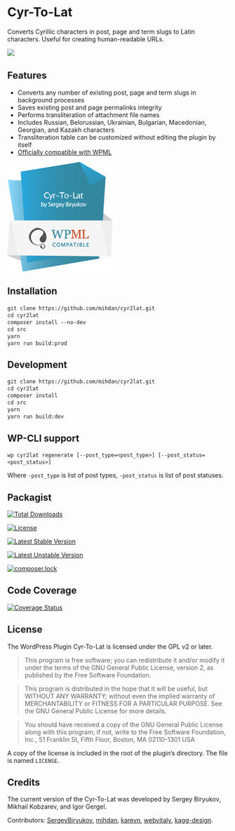 # Cyr-To-Lat

Converts Cyrillic characters in post, page and term slugs to Latin characters. Useful for creating human-readable URLs.

![](./assets/banner-772x250.png)

## Features

* Converts any number of existing post, page and term slugs in background processes
* Saves existing post and page permalinks integrity
* Performs transliteration of attachment file names
* Includes Russian, Belorussian, Ukrainian, Bulgarian, Macedonian, Georgian, and Kazakh characters
* Transliteration table can be customized without editing the plugin by itself
* [Officially compatible with WPML](https://wpml.org/plugin/cyr-to-lat/)

![WPML Certificate](./assets/Cyr-To-Lat---WPML-Compatibility-Certificate-240x250.png)

## Installation

```
git clone https://github.com/mihdan/cyr2lat.git
cd cyr2lat
composer install --no-dev
cd src
yarn
yarn run build:prod
```

## Development

```
git clone https://github.com/mihdan/cyr2lat.git
cd cyr2lat
composer install
cd src
yarn
yarn run build:dev
```

## WP-CLI support

```
wp cyr2lat regenerate [--post_type=<post_type>] [--post_status=<post_status>]
```

Where
  `-post_type` is list of post types,
  `-post_status` is list of post statuses.

## Packagist

[![Total Downloads](https://poser.pugx.org/mihdan/cyr2lat/downloads)](https://packagist.org/packages/mihdan/cyr2lat)

[![License](https://poser.pugx.org/mihdan/cyr2lat/license)](https://packagist.org/packages/mihdan/cyr2lat)

[![Latest Stable Version](https://poser.pugx.org/mihdan/cyr2lat/v/stable)](https://packagist.org/packages/mihdan/cyr2lat)

[![Latest Unstable Version](https://poser.pugx.org/mihdan/cyr2lat/v/unstable)](https://packagist.org/packages/mihdan/cyr2lat)

[![composer.lock](https://poser.pugx.org/mihdan/cyr2lat/composerlock)](https://packagist.org/packages/mihdan/cyr2lat)

## Code Coverage

[![Coverage Status](https://coveralls.io/repos/github/mihdan/cyr2lat/badge.svg?branch=master)](https://coveralls.io/github/mihdan/cyr2lat?branch=master)

## License

The WordPress Plugin Cyr-To-Lat is licensed under the GPL v2 or later.

> This program is free software; you can redistribute it and/or modify it under the terms of the GNU General Public License, version 2, as published by the Free Software Foundation.

> This program is distributed in the hope that it will be useful, but WITHOUT ANY WARRANTY; without even the implied warranty of MERCHANTABILITY or FITNESS FOR A PARTICULAR PURPOSE. See the GNU General Public License for more details.

> You should have received a copy of the GNU General Public License along with this program; if not, write to the Free Software Foundation, Inc., 51 Franklin St, Fifth Floor, Boston, MA 02110-1301 USA

A copy of the license is included in the root of the plugin’s directory. The file is named `LICENSE`.

## Credits

The current version of the Cyr-To-Lat was developed by Sergey Biryukov, Mikhail Kobzarev, and Igor Gergel.

Contributors: [SergeyBiryukov](https://github.com/SergeyBiryukov), [mihdan](https://github.com/mihdan), [karevn](https://github.com/karevn), [webvitaly](https://github.com/webvitaly), [kagg-design](https://github.com/kagg-design).

